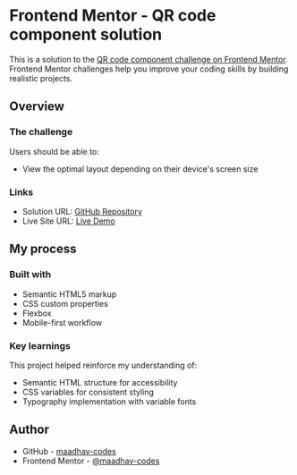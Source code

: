 # Frontend Mentor - QR code component solution

This is a solution to the [QR code component challenge on Frontend Mentor](https://www.frontendmentor.io/challenges/qr-code-component-iux_sIO_H). Frontend Mentor challenges help you improve your coding skills by building realistic projects. 


## Overview

### The challenge

Users should be able to:
- View the optimal layout depending on their device's screen size


### Links

- Solution URL: [GitHub Repository](https://github.com/maadhav-codes/fm-qr-code-component-solution)
- Live Site URL: [Live Demo](https://maadhav-codes.github.io/fm-qr-code-component-solution/)

## My process

### Built with

- Semantic HTML5 markup
- CSS custom properties
- Flexbox
- Mobile-first workflow

### Key learnings

This project helped reinforce my understanding of:
- Semantic HTML structure for accessibility
- CSS variables for consistent styling
- Typography implementation with variable fonts

## Author

- GitHub - [maadhav-codes](https://github.com/maadhav-codes)
- Frontend Mentor - [@maadhav-codes](https://www.frontendmentor.io/profile/maadhav-codes)
